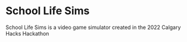 # School Life Sims
 School Life Sims is a video game simulator created in the 2022 Calgary Hacks Hackathon

